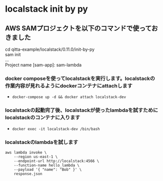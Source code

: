 # localstack init by py

## AWS SAMプロジェクトを以下のコマンドで使っておきました
cd qitta-example/localstack/0.11.0/init-by-py  
sam init  
...  
Project name [sam-app]: sam-lambda

### docker composeを使ってlocalstackを実行します。localstackの作業内容が見れるようにdockerコンテナにattachします
- `docker-compose up -d && docker attach localstack-dev`

### localstackの起動完了後、localstackが使ったlambdaを試すためにlocalstackのコンテナに入ります
- `docker exec -it localstack-dev /bin/bash`

### localstackのlambdaを試します
```
aws lambda invoke \
    --region us-east-1 \
    --endpoint-url http://localstack:4566 \
    --function-name hello_lambda \
    --payload '{ "name": "Bob" }' \
    response.json
```